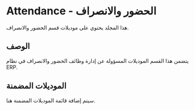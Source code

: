 # Attendance - الحضور والانصراف

هذا المجلد يحتوي على موديلات قسم الحضور والانصراف.

## الوصف

يتضمن هذا القسم الموديلات المسؤولة عن إدارة وظائف الحضور والانصراف في نظام ERP.

## الموديلات المضمنة

سيتم إضافة قائمة الموديلات المضمنة هنا.
